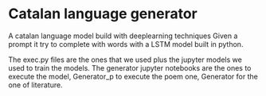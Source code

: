 # Catalan language generator
A catalan language model build with deeplearning techniques
Given a prompt it try to complete with words with a LSTM model built in python.

The exec.py files are the ones that we used plus the jupyter models we used to train the models. 
The generator jupyter notebooks are the ones to execute the model, Generator_p to execute the poem one, Generator for the one of literature.
